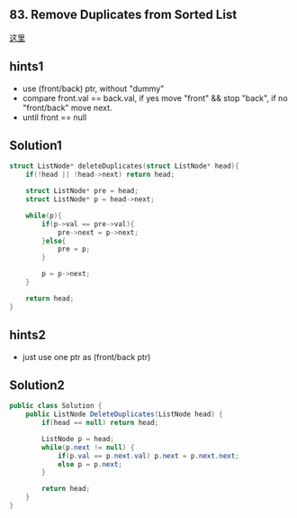 ## 83. Remove Duplicates from Sorted List
[这里](https://leetcode.com/problems/remove-duplicates-from-sorted-list/)

## hints1
* use (front/back) ptr, without "dummy"
* compare front.val == back.val, if yes move "front" && stop "back", if no "front/back" move next.
* until front == null

## Solution1
``` c
struct ListNode* deleteDuplicates(struct ListNode* head){
    if(!head || !head->next) return head;

    struct ListNode* pre = head;
    struct ListNode* p = head->next;

    while(p){
        if(p->val == pre->val){
            pre->next = p->next;
        }else{
            pre = p;
        }

        p = p->next;
    }

    return head;
}
```

## hints2
* just use one ptr as (front/back ptr)

## Solution2
``` csharp
public class Solution {
    public ListNode DeleteDuplicates(ListNode head) {
        if(head == null) return head;

        ListNode p = head;
        while(p.next != null) {
            if(p.val == p.next.val) p.next = p.next.next;
            else p = p.next;
        }

        return head;
    }
}
```